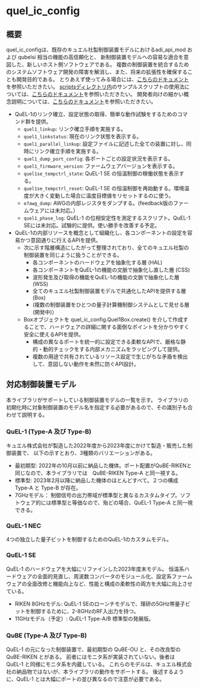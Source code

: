 # quel_ic_config

## 概要 
quel_ic_configは、既存のキュエル社製制御装置モデルにおけるadi_api_mod および qubelsi 相当の機能の高信頼化と、
新制御装置モデルへの容易な適合を意図した、新しいホスト側ソフトウェアである。
複数の制御装置を統合するためのシステムソフトウェア開発の障害を解消し、また、将来の拡張性を確保することも開発目的である。
とりあえず使ってみる場合には、[こちらのドキュメント](./GETTING_STARTED.md)を参照いただきたい。
[scriptsディレクトリ内](./scripts)のサンプルスクリプトの使用法については、[こちらのドキュメント](./HOW_TO_USE_EXAMPLES.md)を参照いただきたい。
開発者向けの細かい概念説明については、[こちらのドキュメント](./DEVELOPMENT_NOTES.md)を参照いただきたい。

- QuEL-1のリンク確立、設定状態の取得、簡単な動作試験をするためのコマンド群を提供。
    - `quel1_linkup`:  リンク確立手順を実施する。
    - `quel1_linkstatus`:  現在のリンク状態を表示する。
    - `quel1_parallel_linkup`: 設定ファイルに記述した全ての装置に対し、同時にリンク確立手順を実施する。
    - `quel1_dump_port_config`:  各ポートごとの設定状況を表示する。
    - `quel1_firmware_version`: ファームウェアバージョンを表示する。
    - `quel1se_tempctrl_state`: QuEL-1 SE の恒温制御の稼働状態を表示する。
    - `quel1se_tempctrl_reset`: QuEL-1 SE の恒温制御を再始動する。環境温度が大きく変動した場合に温度目標値をリセットするのに使う。
    - `e7awg_dump`: AWGの内部レジスタをダンプする。(feedback版のファームウェアには未対応。）
    - `quel1_phase_log`: QuEL-1 の位相安定性を測定するスクリプト。QuEL-1 SEには未対応。試験的に提供。使い勝手を改善する予定。
- QuEL-1の内部リソースを概念として組織化し、各コンポーネントの設定を容易かつ意図通りに行えるAPIを提供。
    - 次に示す階層構造にしたがって整理されており、全てのキュエル社製の制御装置を同じように扱うことができる。
      - 各コンポーネントのハードウェアを抽象化する層 (HAL)
      - 各コンポーネントをQuEL-1の機能の文脈で抽象化し直した層 (CSS)
      - 波形発生及び取得の機能をQuEL-1の機能の文脈で抽象化した層 (WSS)
      - 全てのキュエル社製制御装置モデルで共通化したAPIを提供する層 (Box) 
      - (複数の制御装置をひとつの量子計算機制御システムとして見せる層 (開発中)）
    - Boxオブジェクトを quel_ic_config.Quel1Box.create() を介して作成することで、ハードウェアの詳細に関する面倒なポイントを分かりやすく安全に使えるAPIを提供。
      - 構成の異なるポートを統一的に設定できる柔軟なAPIで、厳格な静的・動的チェックをする内部メカニズムをラッピングして提供。
      - 複数の用途で共有されているリソース設定で生じがちな矛盾を検出して、意図しない動作を未然に防ぐAPI設計。

## 対応制御装置モデル
本ライブラリがサポートしている制御装置モデルの一覧を示す。
ライブラリの初期化時に対象制御装置のモデル名を指定する必要があるので、その識別子も合わせて説明する。

### QuEL-1 (Type-A 及び Type-B)
キュエル株式会社が製造した2022年度から2023年度にかけて製造・販売した制御装置で、 以下の示すとおり、3種類のバリエーションがある。
- 最初期型: 2022年の10月以前に納品した機体。ポート配置がQuBE-RIKENと同じなので、本ライブラリでは　QuBE-RIKEN Type-A と同一視する。 
- 標準型: 2023年2月以降に納品した機体のほとんどすべて。２つの構成 Type-A と Type-B が存在。
- 7GHzモデル： 制御信号の出力帯域が標準型と異なるカスタムタイプ。ソフトウェア的には標準型と等価なので、殆どの場合、QuEL-1 Type-A と同一視できる。

### QuEL-1 NEC
4つの独立した量子ビットを制御するためのQuEL-1のカスタムモデル。

### QuEL-1 SE 
QuEL-1 のハードウェアを大幅にリファインした2023年度末モデル。
恒温系ハードウェアの全面的見直し、周波数コンバータのモジュール化、設定系ファームウェアの全面改修と機能向上など、性能と構成の柔軟性の両方を大幅に向上させている。

- RIKEN 8GHzモデル: QuEL-1 SEのローンチモデルで、理研の5GHz帯量子ビットを制御するために、2-8GHzのRF入出力を持つ。
- 11GHzモデル（予定）: QuEL-1 Type-A/B 標準型の発展版。

### QuBE (Type-A 及び Type-B)
QuEL-1 の元になった制御装置で、最初期型の QuBE-OU と、その改良型の QuBE-RIKEN とがある。
前者にはモニタ系が実装されていない。後者は　QuEL-1 と同様にモニタ系を内蔵している。
これらのモデルは、キュエル株式会社の納品物ではないが、本ライブラリの動作をサポートする。
後述するように、QuEL-1 とは大幅にポートの並び異なるので注意が必要である。
